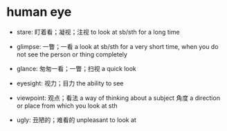 # human eye

- stare: 盯着看；凝视；注视 to look at sb/sth for a long time
- glimpse: 一瞥；一看 a look at sb/sth for a very short time, when you do not see the person or thing completely

- glance: 匆匆一看；一瞥；扫视 a quick look

- eyesight: 视力；目力 the ability to see
- viewpoint: 观点；看法 a way of thinking about a subject 角度 a direction or place from which you look at sth

- ugly: 丑陋的；难看的 unpleasant to look at
